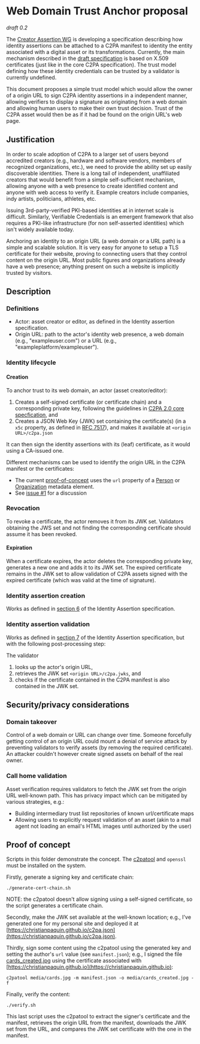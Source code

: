 # Web Domain Trust Anchor proposal

_draft 0.2_

The [Creator Assertion WG](https://creator-assertions.github.io/) is developing a specification describing how identity assertions can be attached to a C2PA manifest to identity the entity associated with a digital asset or its transformations. Currently, the main mechanism described in the  [draft specification](https://creator-assertions.github.io/identity/0.1-draft/) is based on X.509 certificates (just like in the core C2PA specification). The trust model defining how these identity credentials can be trusted by a validator is currently undefined.

This document proposes a simple trust model which would allow the owner of a origin URL to sign C2PA identity assertions in a independent manner, allowing verifiers to display a signature as originating from a web domain and allowing human users to make their own trust decision. Trust of the C2PA asset would then be as if it had be found on the origin URL's web page.

## Justification

In order to scale adoption of C2PA to a larger set of users beyond accredited creators (e.g., hardware and software vendors, members of recognized organizations, etc.), we need to provide the ability set up easily discoverable identities. There is a long tail of independent, unaffiliated creators that would benefit from a simple self-sufficient mechanism, allowing anyone with a web presence to create identified content and anyone with web access to verify it. Example creators include companies, indy artists, politicians, athletes, etc.

Issuing 3rd-party-verified PKI-based identities at in internet scale is difficult. Similarly, Verifiable Credentials is an emergent framework that also requires a PKI-like infrastructure (for non self-asserted identities) which isn't widely available today.

Anchoring an identity to an origin URL (a web domain or a URL path) is a simple and scalable solution. It is very easy for anyone to setup a TLS certificate for their website, proving to connecting users that they control content on the origin URL. Most public figures and organizations already have a web presence; anything present on such a website is implicitly trusted by visitors.

## Description

### Definitions

* Actor: asset creator or editor, as defined in the Identity assertion specification.
* Origin URL: path to the actor's identity web presence, a web domain (e.g., "exampleuser.com") or a URL (e.g., "exampleplatform/exampleuser"). 

### Identity lifecycle

#### Creation

To anchor trust to its web domain, an actor (asset creator/editor):

1. Creates a self-signed certificate (or certificate chain) and a corresponding private key, following the guidelines in [C2PA 2.0 core specfication](https://c2pa.org/specifications/specifications/2.0/specs/C2PA_Specification.html#x509_certificates), and
2. Creates a JSON Web Key (JWK) set containing the certificate(s) (in a `x5c` property, as defined in [RFC 7517](https://datatracker.ietf.org/doc/html/rfc7517)), and makes it available at `<origin URL>/c2pa.json`

It can then sign the identity assertions with its (leaf) certificate, as it would using a CA-issued one.

Different mechanisms can be used to identify the origin URL in the C2PA manifest or the certificates:
* The current [proof-of-concept](#proof-of-concept) uses the `url` property of a [Person](https://schema.org/Person) or [Organization](https://schema.org/Organization) metadata element.
* See [issue #1](https://github.com/christianpaquin/c2pa-explorations/issues/1) for a discussion

### Revocation

To revoke a certificate, the actor removes it from its JWK set. Validators obtaining the JWS set and not finding the corresponding certificate should assume it has been revoked.

#### Expiration

When a certificate expires, the actor deletes the corresponding private key, generates a new one and adds it to its JWK set. The expired certificate remains in the JWK set to allow validation of C2PA assets signed with the expired certificate (which was valid at the time of signature).

### Identity assertion creation

Works as defined in [section 6](https://creator-assertions.github.io/identity/0.1-draft/#_creating_the_identity_assertion) of the Identity Assertion specification.

### Identity assertion validation

Works as defined in [section 7](https://creator-assertions.github.io/identity/0.1-draft/#_validating_the_identity_assertion) of the Identity Assertion specification, but with the following post-processing step:

The validator
1. looks up the actor's origin URL,
2. retrieves the JWK set `<origin URL>/c2pa.jwks`, and
3. checks if the certificate contained in the C2PA manifest is also contained in the JWK set.

## Security/privacy considerations

### Domain takeover

Control of a web domain or URL can change over time. Someone forcefully getting control of an origin URL could mount a denial of service attack by preventing validators to verify assets (by removing the required certificate). An attacker couldn't however create signed assets on behalf of the real owner. 

### Call home validation

Asset verification requires validators to fetch the JWK set from the origin URL well-known path. This has privacy impact which can be mitigated by various strategies, e.g.:
* Building intermediary trust list repositories of known url/certificate maps
* Allowing users to explicitly request validation of an asset (akin to a mail agent not loading an email's HTML images until authorized by the user)

## Proof of concept

Scripts in this folder demonstrate the concept. The [c2patool](https://github.com/contentauth/c2patool) and `openssl` must be installed on the system.


Firstly, generate a signing key and certificate chain:
```
./generate-cert-chain.sh
```

NOTE: the c2patool doesn't allow signing using a self-signed certificate, so the script generates a certificate chain.

Secondly, make the JWK set available at the well-known location; e.g., I've generated one for my personal site and deployed it at [https://christianpaquin.github.io/c2pa.json](https://christianpaquin.github.io/c2pa.json).

Thirdly, sign some content using the c2patool using the generated key and setting the author's `url` value (see `manifest.json`); e.g., I signed the file [cards_created.jpg](./media/cards_created.jpg) using the certificate associated with [https://christianpaquin.github.io](https://christianpaquin.github.io):
```
c2patool media/cards.jpg -m manifest.json -o media/cards_created.jpg -f
```

Finally, verify the content:
```
./verify.sh
```

This last script uses the c2patool to extract the signer's certificate and the manifest, retrieves the origin URL from the manifest, downloads the JWK set from the URL, and compares the JWK set certificate with the one in the manifest.